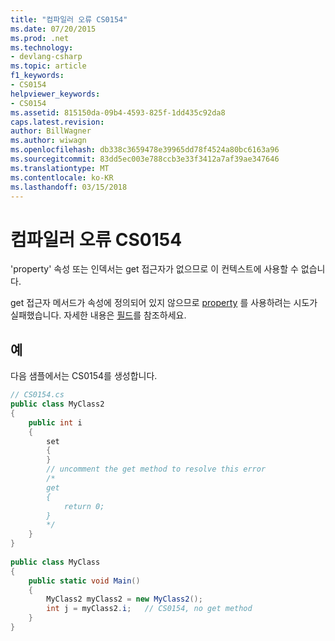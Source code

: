 ```yaml
---
title: "컴파일러 오류 CS0154"
ms.date: 07/20/2015
ms.prod: .net
ms.technology:
- devlang-csharp
ms.topic: article
f1_keywords:
- CS0154
helpviewer_keywords:
- CS0154
ms.assetid: 815150da-09b4-4593-825f-1dd435c92da8
caps.latest.revision: 
author: BillWagner
ms.author: wiwagn
ms.openlocfilehash: db338c3659478e39965dd78f4524a80bc6163a96
ms.sourcegitcommit: 83dd5ec003e788ccb3e33f3412a7af39ae347646
ms.translationtype: MT
ms.contentlocale: ko-KR
ms.lasthandoff: 03/15/2018
---
```

# <a name="compiler-error-cs0154"></a>컴파일러 오류 CS0154
'property' 속성 또는 인덱서는 get 접근자가 없으므로 이 컨텍스트에 사용할 수 없습니다.  
  
 get 접근자 메서드가 속성에 정의되어 있지 않으므로 [property](../../csharp/programming-guide/classes-and-structs/using-properties.md) 를 사용하려는 시도가 실패했습니다. 자세한 내용은 [필드](../../csharp/programming-guide/classes-and-structs/fields.md)를 참조하세요.  
  
## <a name="example"></a>예  
 다음 샘플에서는 CS0154를 생성합니다.  
  
```csharp  
// CS0154.cs  
public class MyClass2  
{  
    public int i  
    {  
        set  
        {  
        }  
        // uncomment the get method to resolve this error  
        /*  
        get  
        {  
            return 0;  
        }  
        */  
    }  
}  
  
public class MyClass  
{  
    public static void Main()  
    {  
        MyClass2 myClass2 = new MyClass2();  
        int j = myClass2.i;   // CS0154, no get method  
    }  
}  
```
